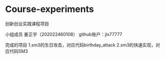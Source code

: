 # Course-experiments
创新创业实践课程项目


小组成员 姜正宇（202022460108） github账户：jlx77777

完成的项目
1.sm3的生日攻击，对应代码birthday_attack
2.sm3的快速实现，对应代码SM3
